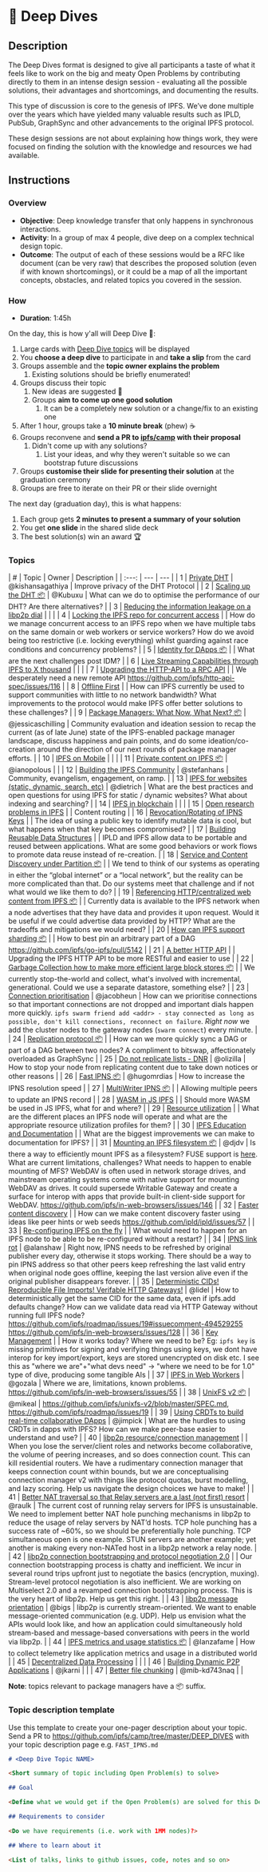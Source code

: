 # 🐋 Deep Dives

## Description

The Deep Dives format is designed to give all participants a taste of what it feels like to work on the big and meaty Open Problems by contributing directly to them in an intense design session - evaluating all the possible solutions, their advantages and shortcomings, and documenting the results.

This type of discussion is core to the genesis of IPFS. We’ve done multiple over the years which have yielded many valuable results such as IPLD, PubSub, GraphSync and other advancements to the original IPFS protocol.

These design sessions are not about explaining how things work, they were focused on finding the solution with the knowledge and resources we had available.

## Instructions

### Overview

- **Objective**: Deep knowledge transfer that only happens in synchronous interactions.
- **Activity**: In a group of max 4 people, dive deep on a complex technical design topic.
- **Outcome**: The output of each of these sessions would be a RFC like document (can be very raw) that describes the proposed solution (even if with known shortcomings), or it could be a map of all the important concepts, obstacles, and related topics you covered in the session.

### How

- **Duration**: 1:45h

On the day, this is how y'all will Deep Dive 🐋:

1. Large cards with [Deep Dive topics](#topics) will be displayed
1. You **choose a deep dive** to participate in and **take a slip** from the card
1. Groups assemble and the **topic owner explains the problem**
    1. Existing solutions should be briefly enumerated!
1. Groups discuss their topic
    1. New ideas are suggested 💭
    1. Groups **aim to come up one good solution**
        1. It can be a completely new solution or a change/fix to an existing one
1. After 1 hour, groups take a **10 minute break** (phew) ☕️
1. Groups reconvene and **send a PR to [ipfs/camp](https://github.com/ipfs/camp/tree/master/DEEP_DIVES) with their proposal**
    1. Didn't come up with any solutions?
        1. List your ideas, and why they weren't suitable so we can bootstrap future discussions
1. Groups **customise their slide for presenting their solution** at the graduation ceremony
1. Groups are free to iterate on their PR or their slide overnight

The next day (graduation day), this is what happens:

1. Each group gets **2 minutes to present a summary of your solution**
1. You get **one slide** in the shared slide deck
1. The best solution(s) win an award 🏆

### Topics

| # | Topic | Owner | Description |
| :---: | --- | --- |
| 1 | [Private DHT](./01-private-dht.md) | @kishansagathiya | Improve privacy of the DHT Protocol |
| 2 | [Scaling up the DHT 📦](./02-scaling-up-the-dht.md) | @Kubuxu | What can we do to optimise the performance of our DHT? Are there alternatives? |
| 3 | [Reducing the information leakage on a libp2p dial](./03-reducing-the-information-leakage-on-a-libp2p-dial.md) |  |  |
| 4 | [Locking the IPFS repo for concurrent access](./04-locking-the-ipfs-repo-for-concurrent-access.md) |  | How do we manage concurrent access to an IPFS repo when we have multiple tabs on the same domain or web workers or service workers? How do we avoid being too restrictive (i.e. locking everything) whilst guarding against race conditions and concurrency problems? |
| 5 | [Identity for DApps 📦](./05-identity-for-dapps.md) |  | What are the next challenges post IDM? |
| 6 | [Live Streaming Capabilities through IPFS to X thousand](./06-live-streaming-capabilities-through-ipfs-to-x-thousand.md) |  |  |
| 7 | [Upgrading the HTTP-API to a RPC API](./07-upgrading-the-http-api-to-a-rpc-api.md) |  | We desperately need a new remote API https://github.com/ipfs/http-api-spec/issues/116 |
| 8 | [Offline First](./08-offline-first.md) |  | How can IPFS currently be used to support communities with little to no network bandwidth? What improvements to the protocol would make IPFS offer better solutions to these challenges? |
| 9 | [Package Managers: What Now, What Next? 📦](./09-package-managers-what-now-what-next.md) | @jessicaschilling | Community evaluation and ideation session to recap the current (as of late June) state of the IPFS-enabled package manager landscape, discuss happiness and pain points, and do some ideation/co-creation  around the direction of our next rounds of package manager efforts. |
| 10 | [IPFS on Mobile](./10-ipfs-on-mobile.md) |  |  |
| 11 | [Private content on IPFS 📦](./11-private-content-on-ipfs.md) | @ianopolous |  |
| 12 | [Building the IPFS Community](./12-building-the-ipfs-community.md) | @stefanhans | Community, evangelism, engagement, on ramp. |
| 13 | [IPFS for websites (static, dynamic, search, etc)](./13-ipfs-for-websites-static-dynamic-search-etc.md) | @dietrich | What are the best practices and open questions for using IPFS for static / dynamic websites? What about indexing and searching? |
| 14 | [IPFS in blockchain](./14-ipfs-in-blockchain.md) |  |  |
| 15 | [Open research problems in IPFS](./15-open-research-problems-in-ipfs.md) |  | Content routing |
| 16 | [Revocation/Rotating of IPNS Keys](./16-revocation-rotating-of-ipns-keys.md) |  | The idea of using a public key to identify mutable data is cool, but what happens when that key becomes compromised? |
| 17 | [Building Reusable Data Structures](./17-building-reusable-data-structures.md) |  | IPLD and IPFS allow data to be portable and reused between applications. What are some good behaviors or work flows to promote data reuse instead of re-creation. |
| 18 | [Service and Content Discovery under Partition 📦](./18-service-and-content-discovery-under-partition.md) |  | We tend to think of our systems as operating in either the “global internet” or a “local network”, but the reality can be more complicated than that. Do our systems meet that challenge and if not what would we like them to do? |
| 19 | [Referencing HTTP/centralized web content from IPFS 📦](./19-referencing-http-centralized-web-content-from-ipfs.md) |  | Currently data is available to the IPFS network when a node advertises that they have data and provides it upon request. Would it be useful if we could advertise data provided by HTTP? What are the tradeoffs and mitigations we would need? |
| 20 | [How can IPFS support sharding 📦](./20-how-can-ipfs-support-sharding.md) |  | How to best pin an arbitrary part of a DAG https://github.com/ipfs/go-ipfs/pull/5142 |
| 21 | [A better HTTP API](./21-a-better-http-api.md) |  | Upgrading the IPFS HTTP API to be more RESTful and easier to use |
| 22 | [Garbage Collection how to make more efficient large block stores 📦](./22-garbage-collection-how-to-make-more-efficient-large-block-stores.md) |  | We currently stop-the-world and collect, what's involved with incremental, generational. Could we use a separate datastore, something else? |
| 23 | [Connection prioritisation](./23-connection-prioritisation.md) | @jacobheun | How can we prioritise connections so that important connections are not dropped and important dials happen more quickly. `ipfs swarm friend add <addr> - stay connected as long as possible, don't kill connections, reconnect on failure`. _Right now_ we add the cluster nodes to the gateway nodes (`swarm connect`) every minute. |
| 24 | [Replication protocol 📦](./24-replication-protocol.md) |  | How can we more quickly sync a DAG or part of a DAG between two nodes? A compliment to bitswap, affectionately overloaded as GraphSync |
| 25 | [Do not replicate lists - DNR](./25-do-not-replicate-lists-dnr.md) | @olizilla | How to stop your node from replicating content due to take down notices or other reasons |
| 26 | [Fast IPNS 📦](./26-fast-ipns.md) | @hugomrdias | How to increase the IPNS resolution speed |
| 27 | [MultiWriter IPNS 📦](./27-multiwriter-ipns.md) |  | Allowing multiple peers to update an IPNS record |
| 28 | [WASM in JS IPFS](./28-wasm-in-js-ipfs.md) |  | Should more WASM be used in JS IPFS, what for and where? |
| 29 | [Resource utilization](./29-resource-utilization.md) |  | What are the different places an IPFS node will operate and what are the appropriate resource utilization profiles for them? |
| 30 | [IPFS Education and Documentation](./30-ipfs-education-and-documentation.md) |  | What are the biggest improvements we can make to documentation for IPFS? |
| 31 | [Mounting an IPFS filesystem 📦](./31-mounting-an-ipfs-filesystem.md) | @djdv | Is there a way to efficiently mount IPFS as a filesystem? FUSE support is [here](https://github.com/ipfs/go-ipfs/blob/v0.4.21-rc3/docs/fuse.md). What are current limitations, challenges? What needs to happen to enable mounting of MFS? WebDAV is often used in network storage drives, and mainstream operating systems come with native support for mounting WebDAV as drives. It could supersede Writable Gateway and create a surface for interop with apps that provide built-in client-side support for WebDAV. https://github.com/ipfs/in-web-browsers/issues/146 |
| 32 | [Faster content discovery](./32-faster-content-discovery.md) |  | How can we make content discovery faster using ideas like peer hints or web seeds https://github.com/ipld/ipld/issues/57 |
| 33 | [Re-configuring IPFS on the fly](./33-re-configuring-ipfs-on-the-fly.md) |  | What would need to happen for an IPFS node to be able to be re-configured without a restart? |
| 34 | [IPNS link rot](./34-ipns-link-rot.md) | @alanshaw | Right now, IPNS needs to be refreshed by original publisher every day, otherwise it stops working. There should be a way to pin IPNS address so that other peers keep refreshing the last valid entry when original node goes offline, keeping the last version alive even if the original publisher disappears forever. |
| 35 | [Deterministic CIDs! Reproducible File Imports! Verifable HTTP Gateways!](./35-deterministic-cids-reproducible-file-imports-verifable-http-gateways.md) | @lidel | How to deterministically get the same CID for the same data, even if ipfs.add defaults change? How can we validate data read via HTTP Gateway without running full IPFS node? https://github.com/ipfs/roadmap/issues/19#issuecomment-494529255 https://github.com/ipfs/in-web-browsers/issues/128 |
| 36 | [Key Management](./36-key-management.md) |  | How it works today? Where we need to be? Eg: `ipfs key` is missing primitives for signing and verifying things using keys, we dont have interop for key import/export, keys are stored unencrypted on disk etc. I see this as "where we are"+"what devs need" → "where we need to be for 1.0"  type of dive, producing some tangible AIs |
| 37 | [IPFS in Web Workers](./37-ipfs-in-web-workers.md) | @gozala | Where we are, limitations, known problems. https://github.com/ipfs/in-web-browsers/issues/55 |
| 38 | [UnixFS v2 📦](./38-unixfs-v2.md) | @mikeal | https://github.com/ipfs/unixfs-v2/blob/master/SPEC.md, https://github.com/ipfs/roadmap/issues/19 |
| 39 | [Using CRDTs to build real-time collaborative DApps](./39-using-crdts-to-build-real-time-collaborative-dapps.md) | @jimpick | What are the hurdles to using CRDTs in dapps with IPFS? How can we make peer-base easier to understand and use? |
| 40 | [libp2p resource/connection management](./40-libp2p-resource-connection-management.md) |  | When you lose the server/client roles and networks become collaborative, the volume of peering increases, and so does connection count. This can kill residential routers. We have a rudimentary connection manager that keeps connection count within bounds, but we are conceptualising connection manager v2 with things like protocol quotas, burst modelling, and lazy scoring. Help us navigate the design choices we have to make! |
| 41 | [Better NAT traversal so that Relay servers are a last (not first) resort](./41-better-nat-traversal-so-that-relay-servers-are-a-last-not-first-resort.md) | @raulk | The current cost of running relay servers for IPFS is unsustainable.  We need to implement better NAT hole punching mechanisms in libp2p to reduce the usage of relay servers by NAT’d hosts.  TCP hole punching has a success rate of ~60%, so we should be preferentially hole punching.  TCP simultaneous open is one example.  STUN servers are another example; yet another is making every non-NATed host in a libp2p network a relay node. |
| 42 | [libp2p connection bootstrapping and protocol negotiation 2.0](./42-libp2p-connection-bootstrapping-and-protocol-negotiation-2.0.md) |  | Our connection bootstrapping process is chatty and inefficient. We incur in several round trips upfront just to negotiate the basics (encryption, muxing). Stream-level protocol negotiation is also inefficient. We are working on Multiselect 2.0 and a revamped connection bootstrapping process. This is the very heart of libp2p. Help us get this right. |
| 43 | [libp2p message orientation](./43-libp2p-message-orientation.md) | @bigs | libp2p is currently stream-oriented. We want to enable message-oriented communication (e.g. UDP). Help us envision what the APIs would look like, and how an application could simultaneously hold stream-based and message-based conversations with peers in the world via libp2p. |
| 44 | [IPFS metrics and usage statistics 📦](./44-ipfs-metrics-and-usage-statistics.md) | @lanzafame | How to collect telemetry like application metrics and usage in a distributed world |
| 45 | [Decentralized Data Processing](./45-decentralized-data-processing.md) |  | |
| 46 | [Building Dynamic P2P Applications](./46-building-dynamic-p2p-applications.md) | @jkarni | |
| 47 | [Better file chunking](./47-better-file-chunking.md) | @mib-kd743naq | |

**Note**: topics relevant to package managers have a 📦 suffix.

### Topic description template

Use this template to create your one-pager description about your topic. Send a PR to https://github.com/ipfs/camp/tree/master/DEEP_DIVES with your topic description page e.g. `FAST_IPNS.md`

```markdown
# <Deep Dive Topic NAME>

<Short summary of topic including Open Problem(s) to solve>

## Goal

<Define what we would get if the Open Problem(s) are solved for this Deep Dive>

## Requirements to consider

<Do we have requirements (i.e. work with 1MM nodes)?>

## Where to learn about it

<List of talks, links to github issues, code, notes and so on>
```

